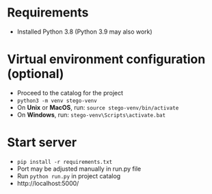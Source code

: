 # Requirements
- Installed Python 3.8 (Python 3.9 may also work)

# Virtual environment configuration (optional)
- Proceed to the catalog for the project
- `python3 -m venv stego-venv`
- On **Unix** or **MacOS**, run: `source stego-venv/bin/activate`
- On **Windows**, run: `stego-venv\Scripts\activate.bat`

# Start server
- `pip install -r requirements.txt`
- Port may be adjusted manually in run.py file
- Run `python run.py` in project catalog
- http://localhost:5000/
